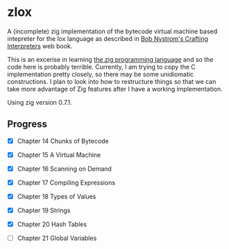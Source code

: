 # zlox 

A (incomplete) zig implementation of the bytecode virtual machine based intepreter for the lox language as described in [Bob Nystrom's Crafting Interpreters](http://craftinginterpreters.com/) web book.

This is an excerise in learning [the zig programming language](https://ziglang.org) and so the code here is probably terrible.  Currently, I am trying to copy the C implementation pretty closely, so there may be some unidiomatic constructions.  I plan to look into how to restructure things so that we can take more advantage of Zig features after I have a working implementation.

Using zig version 0.7.1.

## Progress

- [x] Chapter 14 Chunks of Bytecode
- [x] Chapter 15 A Virtual Machine
- [x] Chapter 16 Scanning on Demand
- [x] Chapter 17 Compiling Expressions
- [x] Chapter 18 Types of Values
- [x] Chapter 19 Strings
- [x] Chapter 20 Hash Tables
- [ ] Chapter 21 Global Variables

